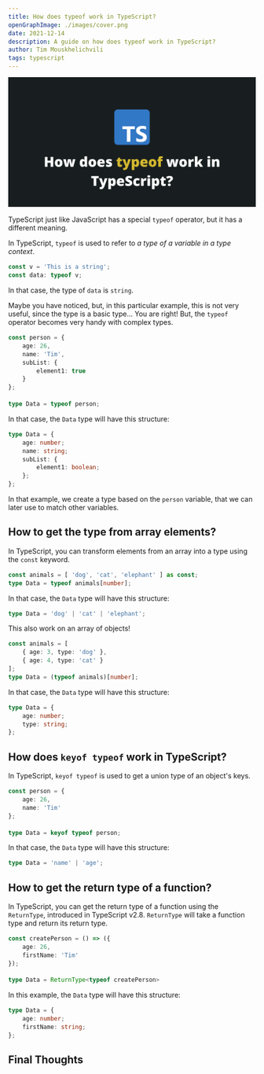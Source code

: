 ```yaml
---
title: How does typeof work in TypeScript?
openGraphImage: ./images/cover.png
date: 2021-12-14
description: A guide on how does typeof work in TypeScript?
author: Tim Mouskhelichvili
tags: typescript
---
```


![TypeScript typeof](./images/cover.png)

<Summary />

TypeScript just like JavaScript has a special `typeof` operator, but it has a different meaning.

In TypeScript, `typeof` is used to refer to *a type of a variable in a type context*.

```typescript
const v = 'This is a string';
const data: typeof v;
```

In that case, the type of `data` is `string`.

Maybe you have noticed, but, in this particular example, this is not very useful, since the type is a basic type... You are right! But, the `typeof` operator becomes very handy with complex types.

```typescript
const person = {
	age: 26,
	name: 'Tim',
	subList: {
		element1: true
	}
};

type Data = typeof person;
```

In that case, the `Data` type will have this structure:

```typescript
type Data = {
	age: number;
    name: string;
	subList: {
		element1: boolean;
	};
};
```

In that example, we create a type based on the `person` variable, that we can later use to match other variables.

## How to get the type from array elements?

In TypeScript, you can transform elements from an array into a type using the `const` keyword.

```typescript
const animals = [ 'dog', 'cat', 'elephant' ] as const;
type Data = typeof animals[number];
```
In that case, the `Data` type will have this structure:

```typescript
type Data = 'dog' | 'cat' | 'elephant';
```

This also work on an array of objects!

```typescript
const animals = [
    { age: 3, type: 'dog' },
    { age: 4, type: 'cat' }
];
type Data = (typeof animals)[number];
```

In that case, the `Data` type will have this structure:

```typescript
type Data = {
	age: number;
	type: string;
};
```

## How does `keyof typeof` work in TypeScript?

In TypeScript, `keyof typeof` is used to get a union type of an object's keys.

```typescript
const person = {
	age: 26,
	name: 'Tim'
};

type Data = keyof typeof person;
```

In that case, the `Data` type will have this structure:

```typescript
type Data = 'name' | 'age';
```

## How to get the return type of a function?

In TypeScript, you can get the return type of a function using the `ReturnType`, introduced in TypeScript v2.8. `ReturnType` will take a function type and return its return type.

```typescript
const createPerson = () => ({
	age: 26,
	firstName: 'Tim'
});
  
type Data = ReturnType<typeof createPerson>
```

In this example, the `Data` type will have this structure:

```typescript
type Data = {
	age: number;
	firstName: string;
};
```

## Final Thoughts
